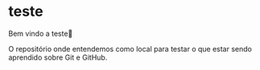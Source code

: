 # teste


Bem vindo a teste:tada:

O repositório onde entendemos como local para testar o que estar sendo aprendido sobre Git e GitHub.


